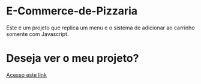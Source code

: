 # E-Commerce-de-Pizzaria
Este é um projeto que replica um menu e o sistema de adicionar ao carrinho somente com Javascript. 

# Deseja ver o meu projeto?
[Acesso este link](https://menupizzaria.netlify.app/)
